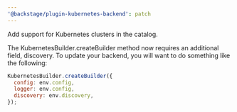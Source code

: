 ```yaml
---
'@backstage/plugin-kubernetes-backend': patch
---
```


Add support for Kubernetes clusters in the catalog.

The KubernetesBuilder.createBuilder method now requires an additional field,
discovery. To update your backend, you will want to do something like the following:

```javascript
KubernetesBuilder.createBuilder({
  config: env.config,
  logger: env.config,
  discovery: env.discovery,
});
```
